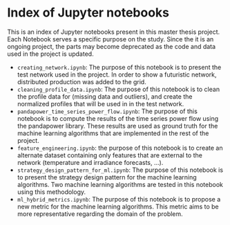 # Index of Jupyter notebooks
This is an index of Jupyter notebooks present in this master thesis project. Each Notebook serves a specific purpose on the study. Since the it is an ongoing project, the parts may become deprecated as the code and data used in the project is updated.

- `creating_network.ipynb`: The purpose of this notebook is to present the test network used in the project. In order to show a futuristic network, distributed production was added to the grid. 
- `cleaning_profile_data.ipynb`: The purpose of this notebook is to clean the profile data for (missing data and outliers), and create the normalized profiles that will be used in in the test network.
- `pandapower_time_series_power_flow.ipynb`: The purpose of this notebook is to compute the results of the time series power flow using the pandapower library. These results are used as ground truth for the machine learning algorithms that are implemented in the rest of the project.
- `feature_engineering.ipynb`: the purpose of this notebook is to create an alternate dataset containing only features that are external to the network (temperature and irradiance forecasts, ...).
- `strategy_design_pattern_for_ml.ipynb`: The purpose of this notebook is to present the strategy design pattern for the machine learning algorithms. Two machine learning algorithms are tested in this notebook using this methodology.
- `ml_hybrid_metrics.ipynb`: The purpose of this notebook is to propose a new metric for the machine learning algorithms. This metric aims to be more representative regarding the domain of the problem.